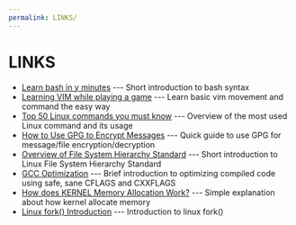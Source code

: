 ```yaml
---
permalink: LINKS/
---
```

# LINKS
* [Learn bash in y minutes](https://learnxinyminutes.com/docs/bash) --- Short introduction to bash syntax
* [Learning VIM while playing a game](https://vim-adventures.com) --- Learn basic vim movement and command the easy way
* [Top 50 Linux commands you must know](https://www.digitalocean.com/community/tutorials/linux-commands) --- Overview of the most used Linux command and its usage
* [How to Use GPG to Encrypt Messages](https://www.digitalocean.com/community/tutorials/how-to-use-gpg-to-encrypt-and-sign-messages) --- Quick guide to use GPG for message/file encryption/decryption
* [Overview of File System Hierarchy Standard](https://docs.redhat.com/en/documentation/red_hat_enterprise_linux/4/html/reference_guide/s1-filesystem-fhs#s1-filesystem-fhs) --- Short introduction to Linux File System Hierarchy Standard
* [GCC Optimization](https://wiki.gentoo.org/wiki/GCC_optimization) --- Brief introduction to optimizing compiled code using safe, sane CFLAGS and CXXFLAGS
* [How does KERNEL Memory Allocation Work?](https://www.youtube.com/watch?v=NC_qkXznvkg) --- Simple explanation about how kernel allocate memory
* [Linux fork() Introduction](https://www.youtube.com/watch?v=9seb8hddeK4) --- Introduction to linux fork()
